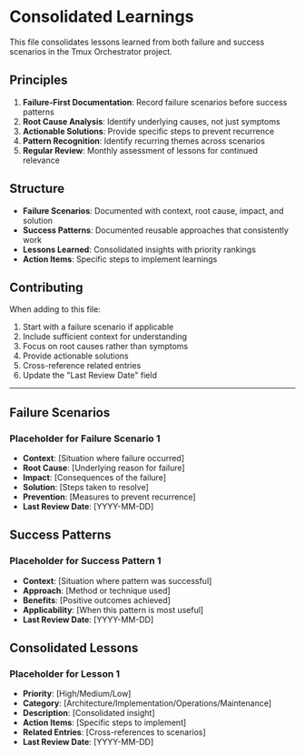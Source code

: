 # Consolidated Learnings

This file consolidates lessons learned from both failure and success scenarios in the Tmux Orchestrator project.

## Principles

1. **Failure-First Documentation**: Record failure scenarios before success patterns
2. **Root Cause Analysis**: Identify underlying causes, not just symptoms
3. **Actionable Solutions**: Provide specific steps to prevent recurrence
4. **Pattern Recognition**: Identify recurring themes across scenarios
5. **Regular Review**: Monthly assessment of lessons for continued relevance

## Structure

- **Failure Scenarios**: Documented with context, root cause, impact, and solution
- **Success Patterns**: Documented reusable approaches that consistently work
- **Lessons Learned**: Consolidated insights with priority rankings
- **Action Items**: Specific steps to implement learnings

## Contributing

When adding to this file:
1. Start with a failure scenario if applicable
2. Include sufficient context for understanding
3. Focus on root causes rather than symptoms
4. Provide actionable solutions
5. Cross-reference related entries
6. Update the "Last Review Date" field

---

## Failure Scenarios

### Placeholder for Failure Scenario 1
- **Context**: [Situation where failure occurred]
- **Root Cause**: [Underlying reason for failure]
- **Impact**: [Consequences of the failure]
- **Solution**: [Steps taken to resolve]
- **Prevention**: [Measures to prevent recurrence]
- **Last Review Date**: [YYYY-MM-DD]

## Success Patterns

### Placeholder for Success Pattern 1
- **Context**: [Situation where pattern was successful]
- **Approach**: [Method or technique used]
- **Benefits**: [Positive outcomes achieved]
- **Applicability**: [When this pattern is most useful]
- **Last Review Date**: [YYYY-MM-DD]

## Consolidated Lessons

### Placeholder for Lesson 1
- **Priority**: [High/Medium/Low]
- **Category**: [Architecture/Implementation/Operations/Maintenance]
- **Description**: [Consolidated insight]
- **Action Items**: [Specific steps to implement]
- **Related Entries**: [Cross-references to scenarios]
- **Last Review Date**: [YYYY-MM-DD]